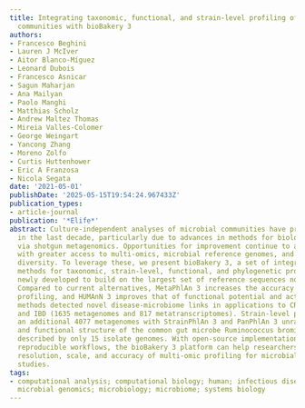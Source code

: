 ```yaml
---
title: Integrating taxonomic, functional, and strain-level profiling of diverse microbial
  communities with bioBakery 3
authors:
- Francesco Beghini
- Lauren J McIver
- Aitor Blanco-Míguez
- Leonard Dubois
- Francesco Asnicar
- Sagun Maharjan
- Ana Mailyan
- Paolo Manghi
- Matthias Scholz
- Andrew Maltez Thomas
- Mireia Valles-Colomer
- George Weingart
- Yancong Zhang
- Moreno Zolfo
- Curtis Huttenhower
- Eric A Franzosa
- Nicola Segata
date: '2021-05-01'
publishDate: '2025-05-15T19:54:24.967433Z'
publication_types:
- article-journal
publication: '*Elife*'
abstract: Culture-independent analyses of microbial communities have progressed dramatically
  in the last decade, particularly due to advances in methods for biological profiling
  via shotgun metagenomics. Opportunities for improvement continue to accelerate,
  with greater access to multi-omics, microbial reference genomes, and strain-level
  diversity. To leverage these, we present bioBakery 3, a set of integrated, improved
  methods for taxonomic, strain-level, functional, and phylogenetic profiling of metagenomes
  newly developed to build on the largest set of reference sequences now available.
  Compared to current alternatives, MetaPhlAn 3 increases the accuracy of taxonomic
  profiling, and HUMAnN 3 improves that of functional potential and activity. These
  methods detected novel disease-microbiome links in applications to CRC (1262 metagenomes)
  and IBD (1635 metagenomes and 817 metatranscriptomes). Strain-level profiling of
  an additional 4077 metagenomes with StrainPhlAn 3 and PanPhlAn 3 unraveled the phylogenetic
  and functional structure of the common gut microbe Ruminococcus bromii, previously
  described by only 15 isolate genomes. With open-source implementations and cloud-deployable
  reproducible workflows, the bioBakery 3 platform can help researchers deepen the
  resolution, scale, and accuracy of multi-omic profiling for microbial community
  studies.
tags:
- computational analysis; computational biology; human; infectious disease; metagenomics;
  microbial genomics; microbiology; microbiome; systems biology
---
```

